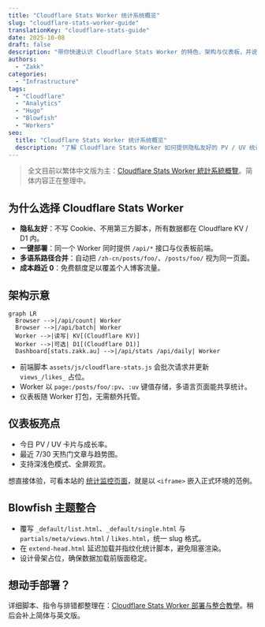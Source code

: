 ```yaml
---
title: "Cloudflare Stats Worker 统计系统概览"
slug: "cloudflare-stats-worker-guide"
translationKey: "cloudflare-stats-guide"
date: 2025-10-08
draft: false
description: "带你快速认识 Cloudflare Stats Worker 的特色、架构与仪表板，并说明本站如何整合。"
authors:
  - "Zakk"
categories:
  - "Infrastructure"
tags:
  - "Cloudflare"
  - "Analytics"
  - "Hugo"
  - "Blowfish"
  - "Workers"
seo:
  title: "Cloudflare Stats Worker 统计系统概览"
  description: "了解 Cloudflare Stats Worker 如何提供隐私友好的 PV / UV 统计、即用型仪表板，以及在 Hugo Blowfish 主题上的整合方式。"
---
```


> 全文目前以繁体中文版为主：<a href="/zh-tw/posts/cloudflare-stats-worker-guide/">Cloudflare Stats Worker 統計系統概覽</a>。简体内容正在整理中。

## 为什么选择 Cloudflare Stats Worker

- **隐私友好**：不写 Cookie、不用第三方脚本，所有数据都在 Cloudflare KV / D1 内。
- **一键部署**：同一个 Worker 同时提供 `/api/*` 接口与仪表板前端。
- **多语系路径合并**：自动把 `/zh-cn/posts/foo/`、`/posts/foo/` 视为同一页面。
- **成本趋近 0**：免费额度足以覆盖个人博客流量。

## 架构示意

```mermaid
graph LR
  Browser -->|/api/count| Worker
  Browser -->|/api/batch| Worker
  Worker -->|读写| KV[(Cloudflare KV)]
  Worker -->|可选| D1[(Cloudflare D1)]
  Dashboard[stats.zakk.au] -->|/api/stats /api/daily| Worker
```

- 前端脚本 `assets/js/cloudflare-stats.js` 会批次请求并更新 `views_/likes_` 占位。
- Worker 以 `page:/posts/foo/:pv`、`:uv` 键值存储，多语言页面能共享统计。
- 仪表板随 Worker 打包，无需额外托管。

## 仪表板亮点

- 今日 PV / UV 卡片与成长率。
- 最近 7/30 天热门文章与趋势图。
- 支持深浅色模式、全屏观赏。

想直接体验，可看本站的 <a href="/zh-cn/stats/">统计监控页面</a>，就是以 `<iframe>` 嵌入正式环境的范例。

## Blowfish 主题整合

- 覆写 `_default/list.html`、`_default/single.html` 与 `partials/meta/views.html` / `likes.html`，统一 slug 格式。
- 在 `extend-head.html` 延迟加载并指纹化统计脚本，避免阻塞渲染。
- 设计骨架占位，确保数据加载前版面稳定。

## 想动手部署？

详细脚本、指令与排错都整理在：<a href="/zh-tw/posts/cloudflare-stats-worker-deploy/">Cloudflare Stats Worker 部署与整合教學</a>。稍后会补上简体与英文版。
